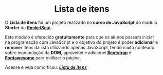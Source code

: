 # <center>Lista de itens</center>

O **Lista de itens** foi um projeto realizado no **curso de JavaScript** do módulo **Starter** da  [**RocketSeat**](https://rocketseat.com.br). 

Este módulo é oferecido **gratuitamente** para que os alunos possam iniciar na programação com JavaScript e o objetivo do projeto é poder **adicionar** e **remover** itens da lista utilizando apenas JavaScript, tendo muito conteúdo sobre manipulação da **DOM**, aproveitei e adicionei [**Bootstrap**](https://getbootstrap.com) e [**Fontawesome**](https://fontawesome.com) para estilizar a página.

Acesse e veja como ficou: [_**Lista de itens**_](http://brunoquindeler.me/itenslist)
